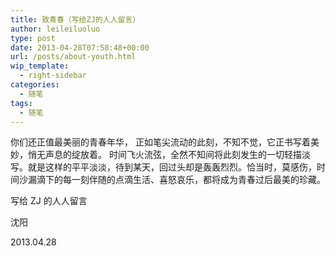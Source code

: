```yaml
---
title: 致青春（写给ZJ的人人留言）
author: leileiluoluo
type: post
date: 2013-04-28T07:58:48+00:00
url: /posts/about-youth.html
wip_template:
  - right-sidebar
categories:
  - 随笔
tags:
  - 随笔
---
```


你们还正值最美丽的青春年华， 正如笔尖流动的此刻，不知不觉，它正书写着美妙，悄无声息的绽放着。 时间飞火流弦，全然不知间将此刻发生的一切轻描淡写。就是这样的平平淡淡，待到某天，回过头却是轰轰烈烈。恰当时，莫感伤，时间沙漏滴下的每一刻伴随的点滴生活、喜怒哀乐，都将成为青春过后最美的珍藏。

写给 ZJ 的人人留言

沈阳

2013.04.28
